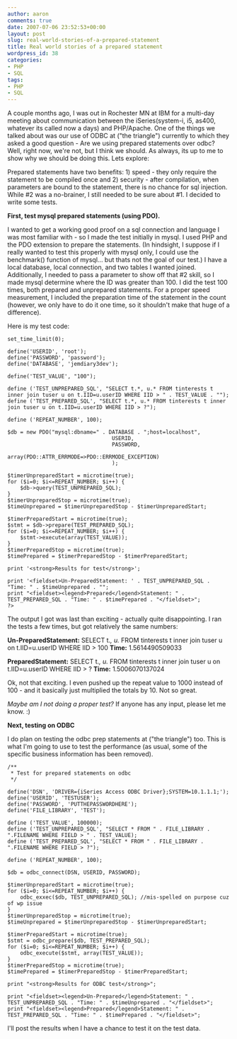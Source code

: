 ```yaml
---
author: aaron
comments: true
date: 2007-07-06 23:52:53+00:00
layout: post
slug: real-world-stories-of-a-prepared-statement
title: Real world stories of a prepared statement
wordpress_id: 38
categories:
- PHP
- SQL
tags:
- PHP
- SQL
---
```


A couple months ago, I was out in Rochester MN at IBM for a multi-day meeting about communication between the iSeries(system-i, i5, as400, whatever its called now a days) and PHP/Apache.  One of the things we talked about was our use of ODBC at ("the triangle") currently to which they asked a good question - Are we using prepared statements over odbc?  Well, right now, we're not, but I think we should.  As always, its up to me to show why we should be doing this.  Lets explore:

<!-- more --> Prepared statements have two benefits: 1) speed - they only require the statement to be compiled once and 2) security - after compilation, when parameters are bound to the statement, there is no chance for sql injection.  While #2 was a no-brainer, I still needed to be sure about #1.  I decided to write some tests.

**First, test mysql prepared statements (using PDO).**

I wanted to get a working good proof on a sql connection and language I was most familiar with - so I made the test initially in mysql.  I used PHP and the PDO extension to prepare the statements.  (In hindsight, I suppose if I really wanted to test this properly with mysql only, I could use the benchmark() function of mysql... but thats not the goal of our test.)  I have a local database, local connection, and two tables I wanted joined.  Additionally, I needed to pass a parameter to show off that #2 skill, so I made mysql determine where the ID was greater than 100.  I did the test 100 times, both prepared and unprepared statements.  For a proper speed measurement, I included the preparation time of the statement in the count (however, we only have to do it one time, so it shouldn't make that huge of a difference).

Here is my test code:

    
    
    set_time_limit(0);
    
    define('USERID', 'root');
    define('PASSWORD', 'password');
    define('DATABASE', 'jemdiary3dev');
    
    define('TEST_VALUE', "100");
    
    define ('TEST_UNPREPARED_SQL', "SELECT t.*, u.* FROM tinterests t inner join tuser u on t.IID=u.userID WHERE IID > " . TEST_VALUE . "");
    define ('TEST_PREPARED_SQL', "SELECT t.*, u.* FROM tinterests t inner join tuser u on t.IID=u.userID WHERE IID > ?");
    
    define ('REPEAT_NUMBER', 100);
    
    $db = new PDO("mysql:dbname=" . DATABASE . ";host=localhost",
    								 USERID,
    								 PASSWORD,
    								 array(PDO::ATTR_ERRMODE=>PDO::ERRMODE_EXCEPTION)
    								 );
    
    $timerUnpreparedStart = microtime(true);
    for ($i=0; $i<=REPEAT_NUMBER; $i++) {
        $db->query(TEST_UNPREPARED_SQL);
    }
    $timerUnpreparedStop = microtime(true);
    $timeUnprepared = $timerUnpreparedStop - $timerUnpreparedStart;
    
    $timerPreparedStart = microtime(true);
    $stmt = $db->prepare(TEST_PREPARED_SQL);
    for ($i=0; $i<=REPEAT_NUMBER; $i++) {
        $stmt->execute(array(TEST_VALUE));
    }
    $timerPreparedStop = microtime(true);
    $timePrepared = $timerPreparedStop - $timerPreparedStart;
    
    print '<strong>Results for test</strong>';
    
    print '<fieldset>Un-PreparedStatement: ' . TEST_UNPREPARED_SQL . "Time: " . $timeUnprepared . "";
    print "<fieldset><legend>Prepared</legend>Statement: " . TEST_PREPARED_SQL . "Time: " . $timePrepared . "</fieldset>";
    ?>


The output I got was last than exciting - actually quite disappointing.  I ran the tests a few times, but got relatively the same numbers:

**Un-PreparedStatement:** SELECT t.*, u.* FROM tinterests t inner join tuser u on t.IID=u.userID WHERE IID > 100
**Time:** 1.5614490509033

**PreparedStatement:** SELECT t.*, u.* FROM tinterests t inner join tuser u on t.IID=u.userID WHERE IID > ?
**Time:** 1.5006070137024

Ok, not that exciting.  I even pushed up the repeat value to 1000 instead of 100 - and it basically just multiplied the totals by 10.  Not so great.

_Maybe am I not doing a proper test?_  If anyone has any input, please let me know. :)

**Next, testing on ODBC**

I do plan on testing the odbc prep statements at ("the triangle") too.  This is what I'm going to use to test the performance (as usual, some of the specific business information has been removed).

    
    
    /**
     * Test for prepared statements on odbc
     */
    
    define('DSN', 'DRIVER={iSeries Access ODBC Driver};SYSTEM=10.1.1.1;');
    define('USERID', 'TESTUSER');
    define('PASSWORD', 'PUTTHEPASSWORDHERE');
    define('FILE_LIBRARY', 'TEST');
    
    define ('TEST_VALUE', 100000);
    define ('TEST_UNPREPARED_SQL', "SELECT * FROM " . FILE_LIBRARY . ".FILENAME WHERE FIELD > " . TEST_VALUE);
    define ('TEST_PREPARED_SQL', "SELECT * FROM " . FILE_LIBRARY . ".FILENAME WHERE FIELD > ?");
    
    define ('REPEAT_NUMBER', 100);
    
    $db = odbc_connect(DSN, USERID, PASSWORD);
    
    $timerUnpreparedStart = microtime(true);
    for ($i=0; $i<=REPEAT_NUMBER; $i++) {
        odbc_exxec($db, TEST_UNPREPARED_SQL); //mis-spelled on purpose cuz of wp issue
    }
    $timerUnpreparedStop = microtime(true);
    $timeUnprepared = $timerUnpreparedStop - $timerUnpreparedStart;
    
    $timerPreparedStart = microtime(true);
    $stmt = odbc_prepare($db, TEST_PREPARED_SQL);
    for ($i=0; $i<=REPEAT_NUMBER; $i++) {
        odbc_execute($stmt, array(TEST_VALUE));
    }
    $timerPreparedStop = microtime(true);
    $timePrepared = $timerPreparedStop - $timerPreparedStart;
    
    print "<strong>Results for ODBC test</strong>";
    
    print "<fieldset><legend>Un-Prepared</legend>Statement: " . TEST_UNPREPARED_SQL . "Time: " . $timeUnprepared . "</fieldset>";
    print "<fieldset><legend>Prepared</legend>Statement: " . TEST_PREPARED_SQL . "Time: " . $timePrepared . "</fieldset>";
    



I'll post the results when I have a chance to test it on the test data.
